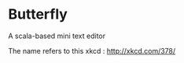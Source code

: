 Butterfly
=========

A scala-based mini text editor


The name refers to this xkcd : http://xkcd.com/378/
